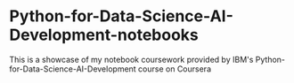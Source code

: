 # Python-for-Data-Science-AI-Development-notebooks
This is a showcase of my notebook coursework provided by IBM's Python-for-Data-Science-AI-Development course on Coursera
